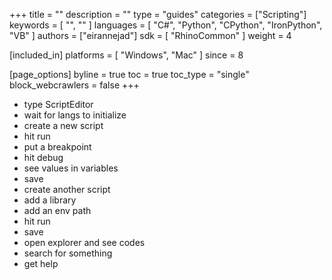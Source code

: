 +++
title = ""
description = ""
type = "guides"
categories = ["Scripting"]
keywords = [ "", "" ]
languages = [ "C#", "Python", "CPython", "IronPython", "VB" ]
authors = ["eirannejad"]
sdk = [ "RhinoCommon" ]
weight = 4

[included_in]
platforms = [ "Windows", "Mac" ]
since = 8

[page_options]
byline = true
toc = true
toc_type = "single"
block_webcrawlers = false
+++

- type ScriptEditor
- wait for langs to initialize
- create a new script
- hit run
- put a breakpoint
- hit debug
- see values in variables
- save
- create another script
- add a library
- add an env path
- hit run
- save
- open explorer and see codes
- search for something
- get help